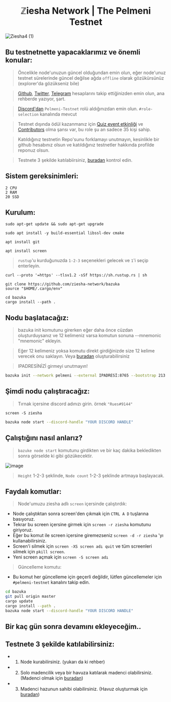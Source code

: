 <h1 align="center"> ℤiesha Network | The Pelmeni Testnet </h1>

![Ziesha4 (1)](https://user-images.githubusercontent.com/101149671/203003235-f72d7629-d029-45de-814c-397fc6329794.jpg)

## Bu testnetnette yapacaklarımız ve önemli konular:

> Öncelikle node'unuzun güncel olduğundan emin olun, eğer node'unuz testnet sürelerinde güncel değilse ağda `offline` olarak gözükürsünüz (explorer'da gözükseniz bile)

> [Github](https://github.com/ziesha-network), [Twitter](https://twitter.com/ZieshaNetwork), [Telegram](https://t.me/ZieshaNetworkOfficial) hesaplarını takip ettiğinizden emin olun, ana rehberde yazıyor, şart.

> [Discord'dan](discord.gg/zieshanetwork) `Pelmeni-Testnet` rolü aldığınızdan emin olun. `#role-selection` kanalında mevcut

> Testnet dışında ödül kazanmanız için [Quiz event etkinliği](https://twitter.com/ZieshaNetwork/status/1614997376892108803?s=20&t=NvIz0IWvWPi2Zn3LpI_8Ug) ve [Contributors](https://discord.com/channels/923604493378154496/1046481849163190343/1046482599415140452) olma şansı var, bu role şu an sadece 35 kişi sahip.

> Katıldığınız testnetin Repo'sunu forklamayı unutmayın, kesinlikle bir github hesabınız olsun ve katıldığınız testnetler hakkında profilde reponuz olsun.

> Testnete 3 şekilde katılabiirsiniz, [buradan](https://github.com/ruesandora/Ziesha-Network/blob/main/README.md#testnete-3-%C5%9Fekilde-kat%C4%B1labilirsiniz) kontrol edin.

## Sistem gereksinimleri:

```
2 CPU
2 RAM
20 SSD
```

## Kurulum:

```
sudo apt-get update && sudo apt-get upgrade
```
```
sudo apt install -y build-essential libssl-dev cmake
```
```
apt install git
```
```
apt install screen
```

> `rustup`'u kurduğunuzda `1-2-3` seçenekleri gelecek ve `1`'i seçip enterleyin.

```
curl --proto '=https' --tlsv1.2 -sSf https://sh.rustup.rs | sh
```
```
git clone https://github.com/ziesha-network/bazuka
source "$HOME/.cargo/env"
```
```
cd bazuka
cargo install --path .
```

## Nodu başlatacağız:
> bazuka init komutunu girerken eğer daha önce cüzdan oluşturduysanız ve 12 kelimeniz varsa komutun sonuna --mnemonic "mnemonic" ekleyin.

> Eğer 12 kelimeniz yoksa komutu direkt girdiğinizde size 12 kelime verecek onu saklayın. Veya [buradan](http://ziesha.network/zeejs/) oluşturabilirsiniz

> IPADRESİNİZİ girmeyi unutmayın!

```sh
bazuka init --network pelmeni --external IPADRESİ:8765 --bootstrap 213.14.138.127:8765
```

## Şimdi nodu çalıştıracağız:

> Tırnak içersine discord adınızı girin. örnek `"Rues#9144"`

```
screen -S ziesha
```

```sh
bazuka node start --discord-handle "YOUR DISCORD HANDLE"
```

## Çalıştığını nasıl anlarız?

> `bazuke node start` komutunu girdikten ve bir kaç dakika bekledikten sonra görselde ki gibi gözükecektir.

![image](https://user-images.githubusercontent.com/101149671/215362906-ab86fec5-77b5-4a6d-b951-104525cf1b3d.png)

> `Height` 1-2-3 şeklinde, `Node count` 1-2-3 şeklinde artmaya başlayacak.

## Faydalı komutlar:

> Node'umuzu ziesha adlı `screen` içersinde çalıştırdık:

* Node çalıştıktan sonra screen'den çıkmak için `CTRL A D` tuşlarına basıyoruz.
* Tekrar bu screen içersine girmek için `screen -r ziesha` komutunu giriyoruz.
* Eğer bu komut ile screen içersine giremezseniz `screen -d -r ziesha` 'yı kullanabilirsiniz.
* Screen'i silmek için `screen -XS screen adı quit` ve tüm screenleri silmek için `pkill screen`.
* Yeni screen açmak için `screen -S screen adı`

> Güncelleme komutu:

* Bu komut her güncelleme için geçerli değildir, lütfen güncellemeler için `#pelmeni-testnet` kanalını takip edin.

```sh
cd bazuka
git pull origin master
cargo update
cargo install --path .
bazuka node start --discord-handle "YOUR DISCORD HANDLE"
```

## Bir kaç gün sonra devamını ekleyeceğim..


## Testnete 3 şekilde katılabilirsiniz:

* 1. Node kurabilirsiniz. (yukarı da ki rehber)
* 2. Solo madencilik veya bir havuza katılarak madenci olabilirsiniz. (Madenci olmak için [buradan](https://github.com/ziesha-network/x-testnet#mine-ziesha-as-a-solo-miner))
* 3. Madenci hazunun sahibi olabilirsiniz. (Havuz oluşturmak için [buradan](https://github.com/ziesha-network/x-testnet#mine-ziesha-in-a-mining-pool))













































